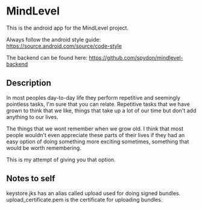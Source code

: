 # MindLevel
This is the android app for the MindLevel project.

Always follow the android style guide: https://source.android.com/source/code-style

The backend can be found here: https://github.com/spydon/mindlevel-backend

## Description
In most peoples day-to-day life they perform repetitive and seemingly pointless tasks, I'm sure that you
can relate. Repetitive tasks that we have grown to think that we like, things that take up a lot of our time
but don't add anything to our lives.


The things that we wont remember when we grow old.
I think that most people wouldn't even appreciate these parts of their lives if they had an easy
option of doing something more exciting sometimes, something that would be worth remembering.

This is my attempt of giving you that option.

## Notes to self
keystore.jks has an alias called upload used for doing signed bundles.
upload_certificate.pem is the certificate for uploading bundles.